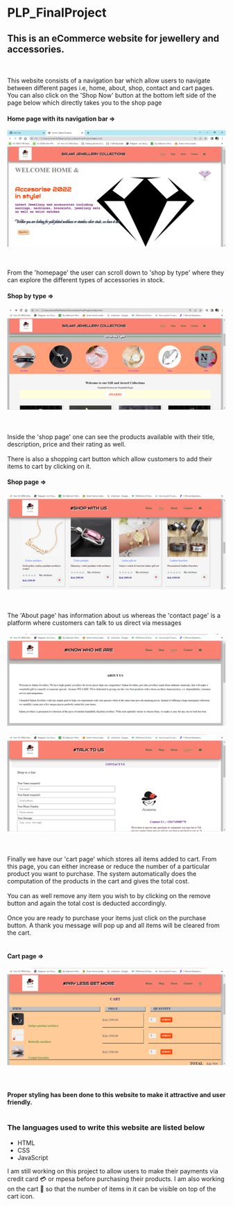 # PLP_FinalProject
## This is an eCommerce website for jewellery and accessories.
<br/><br/>
This website consists of a navigation bar which allow users to navigate between different pages i.e, home, about, shop, contact and cart pages.
You can also click on the 'Shop Now' button at the bottom left side of the page below which directly takes you to the shop page

#### Home page with its navigation bar =>
![Home Page](JewelleryHomePage.png) <br/><br/><br/>

From the 'homepage' the user can scroll down to 'shop by type' where they can explore the different types of accessories in stock.
#### Shop by type =>
![Shop by type](category.PNG) <br/><br/><br/>

Inside the 'shop page' one can see the products available with their title, description, price and their rating as well.<br/><br/>
There is also a shopping cart button which allow customers to add their items to cart by clicking on it.<br/>
#### Shop page =>
![Shop page](shop.PNG) <br/><br/><br/>

The 'About page' has information about us whereas the 'contact page' is a platform where customers can talk to us direct via messages<br/><br/>
![About page](about.PNG) <br/><br/>
![Contact page](contact.PNG) <br/><br/><br/>

Finally we have our 'cart page' which stores all items added to cart. From this page, you can either increase or reduce the number of a particular
product you want to purchase. The system automatically does the computation of the products in the cart and gives the total cost.<br/><br/>
You can as well remove any item you wish to by clicking on the remove button and again the total cost is deducted accordingly.<br/><br/>
Once you are ready to purchase your items just click on the purchase button. A thank you message will pop up and all items will be cleared from the cart.
<br/><br/>

#### Cart page =>
![Cart page](cart.PNG) <br/><br/><br/>

#### Proper styling has been done to this website to make it attractive and user friendly.<br/><br/>

### The languages used to write this website are listed below<br/>
- HTML<br/>
- CSS<br/>
- JavaScript<br/>

I am still working on this project to allow users to make their payments via credit card 💳 or mpesa before purchasing their products. I am also working on the cart 🛒 so that the number of items in it can be visible on top of the cart icon.

